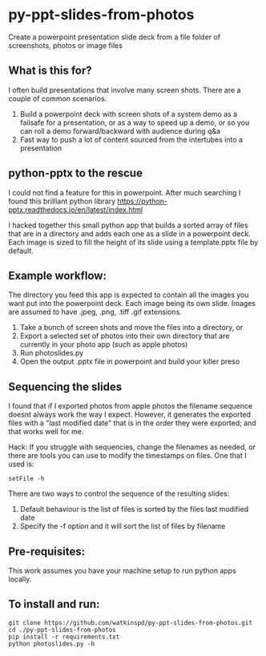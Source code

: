 # py-ppt-slides-from-photos
Create a powerpoint presentation slide deck from a file folder of screenshots, photos or image files

## What is this for?
I often build presentations that involve many screen shots. There are a couple of common scenarios.
1. Build a powerpoint deck with screen shots of a system demo as a failsafe for a presentation, or as a way to speed up a demo, or so you can roll a demo forward/backward with audience during q&a
2. Fast way to push a lot of content sourced from the intertubes into a presentation


## python-pptx to the rescue
I could not find a feature for this in powerpoint. After much searching I found this brilliant python library 
https://python-pptx.readthedocs.io/en/latest/index.html

I hacked together this small python app that builds a sorted array of files that are in a directory and adds each one as a slide in a powerpoint deck. Each image is sized to fill the height of its slide using a template.pptx file by default.


## Example workflow:
The directory you feed this app is expected to contain all the images you want put into the powerpoint deck. Each image being its own slide. Images are assumed to have .jpeg, .png, .tiff .gif extensions.

1. Take a bunch of screen shots and move the files into a directory, or
2. Export a selected set of photos into their own directory that are currently in your photo app (such as apple photos) 
3. Run photoslides.py
4. Open the output .pptx file in powerpoint and build your killer preso


## Sequencing the slides
I found that if I exported photos from apple photos the filename sequence doesnt always work the way I expect. However, it generates the exported files with a "last modified date" that is in the order they were exported; and that works well for me.

Hack: If you struggle with sequencies, change the filenames as needed, or there are tools you can use to modify the timestamps on files. One that I used is: 
```
setFile -h
```

There are two ways to control the sequence of the resulting slides:
1. Default behaviour is the list of files is sorted by the files last modified date
2. Specify the -f option and it will sort the list of files by filename


## Pre-requisites:
This work assumes you have your machine setup to run python apps locally.


## To install and run:

```
git clone https://github.com/watkinspd/py-ppt-slides-from-photos.git
cd ./py-ppt-slides-from-photos
pip install -r requirements.txt
python photoslides.py -h
```



